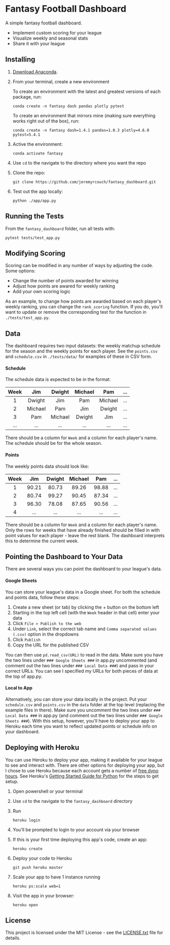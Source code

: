 # Fantasy Football Dashboard

A simple fantasy football dashboard.
- Implement custom scoring for your league
- Visualize weekly and seasonal stats
- Share it with your league

## Installing

1. [Download Anaconda](https://www.anaconda.com/distribution/).
2. From your terminal, create a new environment

   To create an environment with the latest and greatest versions of each package, run:
   ```
   conda create -n fantasy dash pandas plotly pytest
   ```
   To create an environment that mirrors mine (making sure everything works right out of the box), run:
   ```
   conda create -n fantasy dash=1.4.1 pandas=1.0.3 plotly=4.6.0 pytest=5.4.1
   ```

3. Active the environment:
   ```
   conda activate fantasy
   ```

4. Use `cd` to the navigate to the directory where you want the repo
5. Clone the repo:
   ```
   git clone https://github.com/jeremyrcouch/fantasy_dashboard.git
   ```

6. Test out the app locally:
   ```
   python ./app/app.py
   ```

## Running the Tests

From the `fantasy_dashboard` folder, run all tests with:
```
pytest tests/test_app.py
```

## Modifying Scoring

Scoring can be modified in any number of ways by adjusting the code.  Some options:
- Change the number of points awarded for winning
- Adjust how points are awared for weekly ranking
- Add your own scoring logic

As an example, to change how points are awarded based on each player's weekly ranking, you can change the `rank_scoring` function.  If you do, you'll want to update or remove the corresponding test for the function in `./tests/test_app.py`.

## Data

The dashboard requires two input datasets: the weekly matchup schedule for the season and the weekly points for each player.  See the `points.csv` and `schedule.csv` in `./tests/data/` for examples of these in CSV form.

#### Schedule

The schedule data is expected to be in the format:

| Week   | Jim    | Dwight | Michael| Pam    | ...    |
|:------:|:------:|:------:|:------:|:------:|:------:|
| 1      | Dwight | Jim    | Pam    | Michael| ...    |
| 2      | Michael| Pam    | Jim    | Dwight | ...    |
| 3      | Pam    | Michael| Dwight | Jim    | ...    |
| ...    | ...    | ...    | ...    | ...    | ...    |

There should be a column for `Week` and a column for each player's name.  The schedule should be for the whole season.

#### Points

The weekly points data should look like:

| Week   | Jim    | Dwight | Michael| Pam    | ...    |
|:------:|:------:|:------:|:------:|:------:|:------:|
| 1      | 90.21  | 80.73  | 89.26  | 98.88  | ...    |
| 2      | 80.74  | 99.27  | 90.45  | 87.34  | ...    |
| 3      | 96.30  | 78.08  | 87.65  | 90.56  | ...    |
| 4      | ...    | ...    | ...    | ...    | ...    |

There should be a column for `Week` and a column for each player's name.  Only the rows for weeks that have already finished should be filled in with point values for each player - leave the rest blank.  The dashboard interprets this to determine the current week.

## Pointing the Dashboard to Your Data

There are several ways you can point the dashboard to your league's data.

#### Google Sheets

You can store your league's data in a Google sheet.  For both the schedule and points data, follow these steps:

1. Create a new sheet (or tab) by clicking the + button on the bottom left
2. Starting in the top left cell (with the `Week` header in that cell) enter your data
3. Click `File > Publish to the web`
4. Under `Link`, select the correct tab name and `Comma separated values (.csv)` option in the dropdowns
5. Click `Publish`
6. Copy the URL for the published CSV

You can then use `pd.read_csv(URL)` to read in the data.  Make sure you have the two lines under `### Google Sheets ###` in app.py uncommented (and comment out the two lines under `### Local Data ###`) and pass in your correct URLs.  You can see I specified my URLs for both pieces of data at the top of app.py.

#### Local to App

Alternatively, you can store your data locally in the project.  Put your `schedule.csv` and `points.csv` in the `data` folder at the top level (replacing the example files in there).  Make sure you uncomment the two lines under `### Local Data ###` in app.py (and comment out the two lines under `### Google Sheets ###`).  With this setup, however, you'll have to deploy your app to Heroku each time you want to reflect updated points or schedule info on your dashboard.

## Deploying with Heroku

You can use Heroku to deploy your app, making it available for your league to see and interact with.  There are other options for deploying your app, but I chose to use Heroku because each account gets a number of [free dyno hours](https://devcenter.heroku.com/articles/free-dyno-hours).  See Heroku's [Getting Started Guide for Python](https://devcenter.heroku.com/articles/getting-started-with-python?singlepage=true) for the steps to get setup.

1. Open powershell or your terminal
2. Use `cd` to the navigate to the `fantasy_dashboard` directory
3. Run
   ```
   heroku login
   ```

4. You'll be prompted to login to your account via your browser
5. If this is your first time deploying this app's code, create an app:
   ```
   heroku create
   ```

6. Deploy your code to Heroku
   ```
   git push heroku master
   ```
   
7. Scale your app to have 1 instance running
   ```
   heroku ps:scale web=1
   ```

8. Visit the app in your browser:
   ```
   heroku open
   ```

## License

This project is licensed under the MIT License - see the [LICENSE.txt](LICENSE.txt) file for details.

